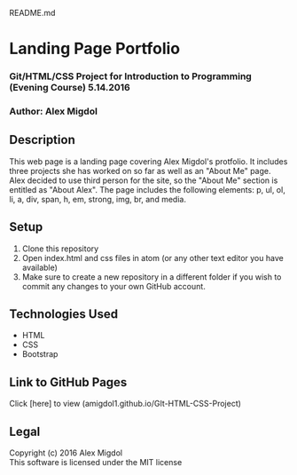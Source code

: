 README.md
# Landing Page Portfolio
### Git/HTML/CSS Project for Introduction to Programming (Evening Course) 5.14.2016
### Author: Alex Migdol

## Description
This web page is a landing page covering Alex Migdol's protfolio.  It includes three projects she has worked on so far as well as an "About Me" page.  Alex decided to use third person for the site, so the "About Me" section is entitled as "About Alex".  The page includes the following elements: p, ul, ol, li, a, div, span, h, em, strong, img, br, and media.

## Setup
1. Clone this repository
2. Open index.html and css files in atom (or any other text editor you have available)
3. Make sure to create a new repository in a different folder if you wish to commit any changes to your own GitHub account.

## Technologies Used
* HTML
* CSS
* Bootstrap

## Link to GitHub Pages
Click [here] to view (amigdol1.github.io/GIt-HTML-CSS-Project)

## Legal
Copyright (c) 2016 Alex Migdol <br />
This software is licensed under the MIT license



